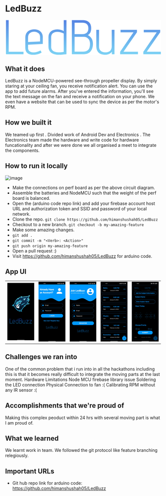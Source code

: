 # LedBuzz
<p align="center"><img src="https://github.com/himanshushah05/LedBuzz/blob/main/LedBuzz.png"/></p>

## What it does
<p> LedBuzz is a NodeMCU-powered see-through propeller display. By simply staring at your ceiling fan, you receive notification alert. You can use the app to add future alarms. After you've entered the information, you'll see the text message on the fan and receive a notification on your phone. We even have a website that can be used to sync the device as per the motor's RPM. </p>


## How we built it
We teamed up first . Divided work of Android Dev and Electronics  . The Electronics team made the hardware and write code for hardware funcationality and after we were done we all organised a meet to integrate the components.
## How to run it locally
![image](https://user-images.githubusercontent.com/78071859/148664538-45368c92-b2d6-4540-b29a-91d7f5feb47e.png)

- Make the connections on perf board as per the above circuit diagram.   
- Assemble the batteries and NodeMCU such that the weight of the perf board is balanced.
- Open the (arduino code repo link) and add your firebase account host URL and authorization token and SSID and password of your local network.
- Clone the repo.
  `git clone https://github.com/himanshushah05/LedBuzz`
- Checkout to a new branch.
  `git checkout -b my-amazing-feature`
- Make some amazing changes.
- `git add .`
- `git commit -m "<Verb>: <Action>"`
- `git push origin my-amazing-feature`
- Open a pull request :)
- Visit https://github.com/himanshushah05/LedBuzz for arduino code.

## App UI
<table>
    <tr>
      <td>
        <img width="250px" src="https://github.com/himanshushah05/LedBuzz/blob/main/App1.jpeg">
      </td>
      <td>
        <img width="250px" src="https://github.com/himanshushah05/LedBuzz/blob/main/App2.jpeg">
      </td>
      <td>
        <img width="250px" src="https://github.com/himanshushah05/LedBuzz/blob/main/App3.jpeg">
      </td>
      <td>
        <img width="250px" src="https://github.com/himanshushah05/LedBuzz/blob/main/App4.jpeg">
      </td>
      <td>
        <img width="250px" src="https://github.com/himanshushah05/LedBuzz/blob/main/App5.jpeg">
      </td>
      
    
  </table>
  
## Challenges we ran into
One of the common problem that i run into in all the hackathons including this is that it becomes really difficult to integrate the moving parts at the last moment.
Hardware Limitations 
Node MCU firebase library issue
Soldering the LED connection 
Physical Connection to fan :(
Calibrating RPM without any IR sensor :( 
## Accomplishments that we're proud of
Making this complex peoduct within 24 hrs with several moving part is what I am proud of.
## What we learned
We learnt work in team. We followed the git protocol like feature branching relegiously. 
## Important URLs
- Git hub repo link for arduino code: https://github.com/himanshushah05/LedBuzz
